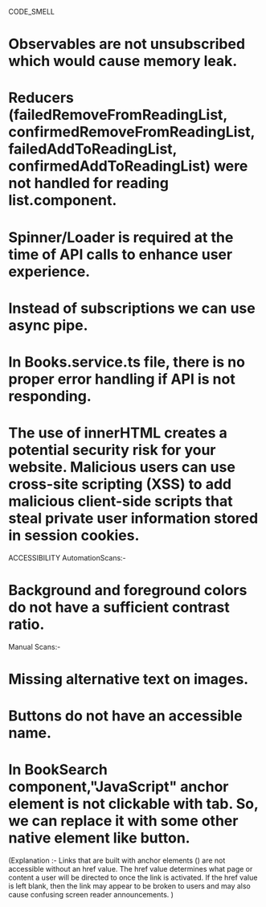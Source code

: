 CODE_SMELL
# Observables are not unsubscribed which would cause memory leak.
# Reducers (failedRemoveFromReadingList, confirmedRemoveFromReadingList, failedAddToReadingList, confirmedAddToReadingList) were not handled for reading list.component.
# Spinner/Loader is required at the time of API calls to enhance user experience.
# Instead of subscriptions we can use async pipe.
# In Books.service.ts file, there is no proper error handling if API is not responding.
# The use of innerHTML creates a potential security risk for your website. Malicious users can use cross-site scripting (XSS) to add malicious client-side scripts that steal private user information stored in session cookies.

ACCESSIBILITY
AutomationScans:-
# Background and foreground colors do not have a sufficient contrast ratio.
Manual Scans:- 
# Missing alternative text on images.
# Buttons do not have an accessible name.
# In BookSearch component,"JavaScript" anchor element is not clickable with tab. So, we can replace it with some other native element like button.
(Explanation :- Links that are built with anchor elements (<a>) are not accessible without an href value. The href value determines what page or content a user will be directed to once the link is activated. If the href value is left blank, then the link may appear to be broken to users and may also cause confusing screen reader announcements. )
